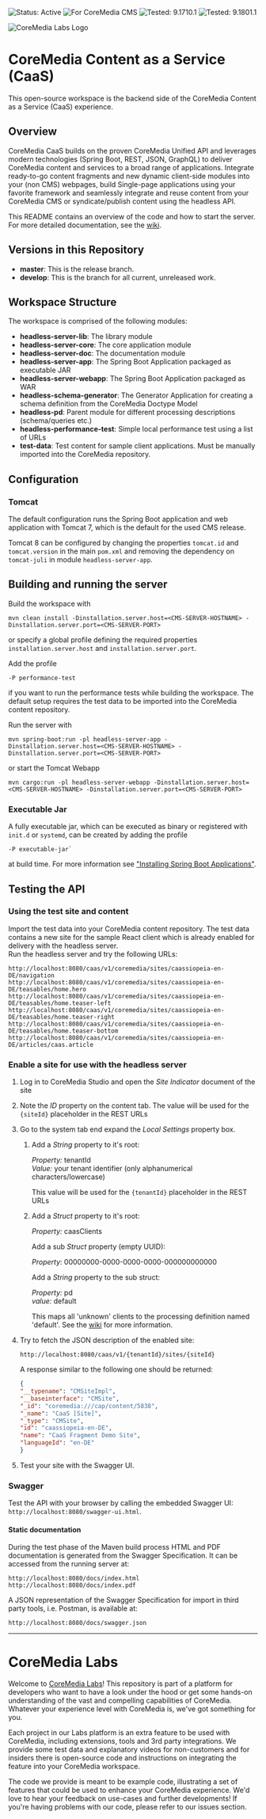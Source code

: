 ![Status: Active](https://documentation.coremedia.com/badges/badge_status_active.png "Status: Active")
![For CoreMedia CMS](https://documentation.coremedia.com/badges/badge_coremedia_cms.png "For CoreMedia CMS")
![Tested: 9.1710.1](https://documentation.coremedia.com/badges/badge_tested_coremedia_9-1710-1.png "Tested: 9.1710.1")
![Tested: 9.1801.1](https://documentation.coremedia.com/badges/badge_tested_coremedia_9-1801-1.png "Tested: 9.1801.1")

![CoreMedia Labs Logo](https://documentation.coremedia.com/badges/banner_coremedia_labs_wide.png "CoreMedia Labs Logo Title Text")


# CoreMedia Content as a Service (CaaS)

This open-source workspace is the backend side of the CoreMedia Content as a Service (CaaS) experience.

## Overview

CoreMedia CaaS builds on the proven CoreMedia Unified API and leverages modern technologies (Spring Boot, REST, JSON, GraphQL) to deliver CoreMedia content and services to a broad range of applications.
Integrate ready-to-go content fragments and new dynamic client-side modules into your (non CMS) webpages, build Single-page applications using your favorite framework and seamlessly integrate and reuse content from your CoreMedia CMS or syndicate/publish content using the headless API.

This README contains an overview of the code and how to start the server. For more detailed documentation, see the [wiki](https://github.com/CoreMedia/coremedia-headless-server/wiki). 


## Versions in this Repository

* **master**: This is the release branch.
* **develop**: This is the branch for all current, unreleased work.


## Workspace Structure

The workspace is comprised of the following modules:
* **headless-server-lib**: The library module
* **headless-server-core**: The core application module
* **headless-server-doc**: The documentation module
* **headless-server-app**: The Spring Boot Application packaged as executable JAR
* **headless-server-webapp**: The Spring Boot Application packaged as WAR
* **headless-schema-generator**: The Generator Application for creating a schema definition from the CoreMedia Doctype Model
* **headless-pd**: Parent module for different processing descriptions (schema/queries etc.)
* **headless-performance-test**: Simple local performance test using a list of URLs
* **test-data**: Test content for sample client applications. Must be manually imported into the CoreMedia repository. 


## Configuration

### Tomcat

The default configuration runs the Spring Boot application and web application with Tomcat 7, which is the default for the used CMS release.

Tomcat 8 can be configured by changing the properties `tomcat.id` and `tomcat.version` in the main `pom.xml` and removing the dependency
on `tomcat-juli` in module `headless-server-app`.


## Building and running the server

Build the workspace with
    
    mvn clean install -Dinstallation.server.host=<CMS-SERVER-HOSTNAME> -Dinstallation.server.port=<CMS-SERVER-PORT>
    
or specify a global profile defining the required properties `installation.server.host` and `installation.server.port`.

Add the profile 

    -P performance-test
    
if you want to run the performance tests while building the workspace. The default setup requires the test data to be imported into the
CoreMedia content repository.

Run the server with

    mvn spring-boot:run -pl headless-server-app -Dinstallation.server.host=<CMS-SERVER-HOSTNAME> -Dinstallation.server.port=<CMS-SERVER-PORT>

or start the Tomcat Webapp

    mvn cargo:run -pl headless-server-webapp -Dinstallation.server.host=<CMS-SERVER-HOSTNAME> -Dinstallation.server.port=<CMS-SERVER-PORT>

### Executable Jar

A fully executable jar, which can be executed as binary or registered with `init.d` or `systemd`, can be created by adding the profile

    -P executable-jar`
    
at build time. For more information see ["Installing Spring Boot Applications"](https://docs.spring.io/spring-boot/docs/current/reference/html/deployment-install.html).


## Testing the API

### Using the test site and content

Import the test data into your CoreMedia content repository. The test data contains a new site for the sample React client which is already enabled for delivery
with the headless server.   
Run the headless server and try the following URLs:

    http://localhost:8080/caas/v1/coremedia/sites/caassiopeia-en-DE/navigation
    http://localhost:8080/caas/v1/coremedia/sites/caassiopeia-en-DE/teasables/home.hero
    http://localhost:8080/caas/v1/coremedia/sites/caassiopeia-en-DE/teasables/home.teaser-left
    http://localhost:8080/caas/v1/coremedia/sites/caassiopeia-en-DE/teasables/home.teaser-right
    http://localhost:8080/caas/v1/coremedia/sites/caassiopeia-en-DE/teasables/home.teaser-bottom
    http://localhost:8080/caas/v1/coremedia/sites/caassiopeia-en-DE/articles/caas.article

### Enable a site for use with the headless server

1. Log in to CoreMedia Studio and open the *Site Indicator* document of the site

2. Note the *ID* property on the content tab.
   The value will be used for the `{siteId}` placeholder in the REST URLs

3. Go to the system tab end expand the *Local Settings* property box.
   1. Add a *String* property to it's root: 

      *Property:* tenantId   
      *Value:* your tenant identifier (only alphanumerical characters/lowercase)   

      This value will be used for the `{tenantId}` placeholder in the REST URLs

   2. Add a *Struct* property to it's root:
   
      *Property:* caasClients
      
      Add a sub *Struct* property (empty UUID):
      
      *Property*: 00000000-0000-0000-0000-000000000000
      
      Add a *String* property to the sub struct:
      
      *Property:* pd   
      *value:* default
      
      This maps all 'unknown' clients to the processing definition named 'default'. See the [wiki](https://github.com/CoreMedia/coremedia-headless-server/wiki/Processing-Definitions) for more information.
      
4. Try to fetch the JSON description of the enabled site:
    
    `http://localhost:8080/caas/v1/{tenantId}/sites/{siteId}`
    
    A response similar to the following one should be returned:
    ```json
    {
    "__typename": "CMSiteImpl",
    "__baseinterface": "CMSite",
    "_id": "coremedia:///cap/content/5838",
    "_name": "CaaS [Site]",
    "_type": "CMSite",
    "id": "caassiopeia-en-DE",
    "name": "CaaS Fragment Demo Site",
    "languageId": "en-DE"
    }
    ```
    
5. Test your site with the Swagger UI.

### Swagger

Test the API with your browser by calling the embedded Swagger UI: `http://localhost:8080/swagger-ui.html`.

#### Static documentation

During the test phase of the Maven build process HTML and PDF documentation is generated from the Swagger Specification. It can be accessed
from the running server at:

    http://localhost:8080/docs/index.html
    http://localhost:8080/docs/index.pdf
    
A JSON representation of the Swagger Specification for import in third party tools, i.e. Postman, is available at:

    http://localhost:8080/docs/swagger.json


*******


# CoreMedia Labs

Welcome to [CoreMedia Labs](https://blog.coremedia.com/labs/)! This repository is part of a platform for developers who want to have a look under the hood or get some hands-on understanding of the vast and compelling capabilities of CoreMedia. Whatever your experience level with CoreMedia is, we've got something for you.

Each project in our Labs platform is an extra feature to be used with CoreMedia, including extensions, tools and 3rd party integrations. We provide some test data and explanatory videos for non-customers and for insiders there is open-source code and instructions on integrating the feature into your CoreMedia workspace. 

The code we provide is meant to be example code, illustrating a set of features that could be used to enhance your CoreMedia experience. We'd love to hear your feedback on use-cases and further developments! If you're having problems with our code, please refer to our issues section. 
